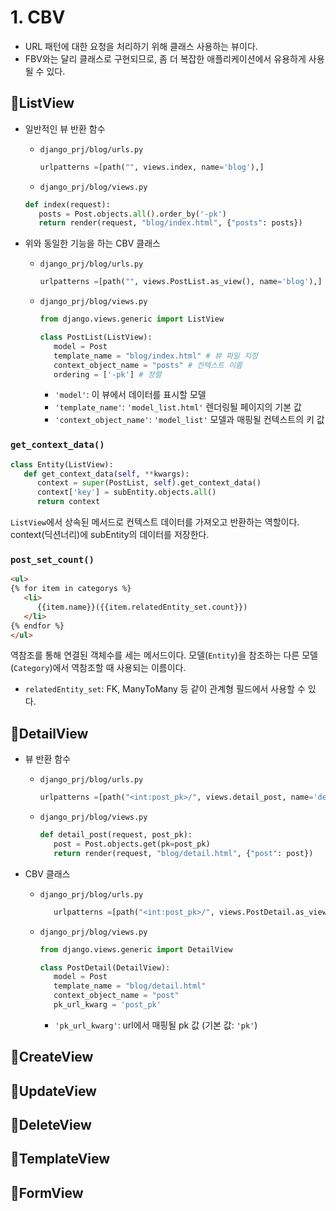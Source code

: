 # 1. CBV
- URL 패턴에 대한 요청을 처리하기 위해 클래스 사용하는 뷰이다.
- FBV와는 달리 클래스로 구현되므로, 좀 더 복잡한 애플리케이션에서 유용하게 사용될 수 있다.

## 📌ListView
- 일반적인 뷰 반환 함수
   - `django_prj/blog/urls.py`
      ```py
      urlpatterns =[path("", views.index, name='blog'),]
      ```
   - `django_prj/blog/views.py`
   ```py
   def index(request):
      posts = Post.objects.all().order_by('-pk')
      return render(request, "blog/index.html", {"posts": posts})
   ```

- 위와 동일한 기능을 하는 CBV 클래스
   - `django_prj/blog/urls.py`
      ```py
      urlpatterns =[path("", views.PostList.as_view(), name='blog'),]
      ```
   - `django_prj/blog/views.py`
      ```py
      from django.views.generic import ListView

      class PostList(ListView):
         model = Post
         template_name = "blog/index.html" # 뷰 파일 지정
         context_object_name = "posts" # 컨텍스트 이름 
         ordering = ['-pk'] # 정렬
      ```
      - `'model'`: 이 뷰에서 데이터를 표시할 모델
      - `'template_name'`: `'model_list.html'` 렌더링될 페이지의 기본 값
      - `'context_object_name'`: `'model_list'` 모델과 매핑될 컨텍스트의 키 값

### `get_context_data()`
```py
class Entity(ListView):
   def get_context_data(self, **kwargs):
      context = super(PostList, self).get_context_data()
      context['key'] = subEntity.objects.all()
      return context
```
`ListView`에서 상속된 메서드로 컨텍스트 데이터를 가져오고 반환하는 역할이다.
context(딕션너리)에 subEntity의 데이터를 저장한다.

### `post_set_count()`
```html
<ul>
{% for item in categorys %}
   <li>
      {{item.name}}({{item.relatedEntity_set.count}})
   </li>
{% endfor %}
</ul>
```
역참조를 통해 연결된 객체수를 세는 메서드이다. 모델(`Entity`)을 참조하는 다른 모델(`Category`)에서 역참조할 때 사용되는 이름이다.
   - `relatedEntity_set`: FK, ManyToMany 등 같이 관계형 필드에서 사용할 수 있다.

## 📌DetailView
- 뷰 반환 함수
   - `django_prj/blog/urls.py`
      ```py
      urlpatterns =[path("<int:post_pk>/", views.detail_post, name='detail'),]
      ```
   - `django_prj/blog/views.py`
      ```py
      def detail_post(request, post_pk):
         post = Post.objects.get(pk=post_pk)
         return render(request, "blog/detail.html", {"post": post})
      ```

- CBV 클래스
   - `django_prj/blog/urls.py`
      ```py
         urlpatterns =[path("<int:post_pk>/", views.PostDetail.as_view(), name='detail'),]
      ```
   - `django_prj/blog/views.py`
      ```py
      from django.views.generic import DetailView
      
      class PostDetail(DetailView):
         model = Post
         template_name = "blog/detail.html"
         context_object_name = "post"
         pk_url_kwarg = 'post_pk'
      ```
      - `'pk_url_kwarg'`: url에서 매핑될 pk 값 (기본 값: `'pk'`)

## 📌CreateView
## 📌UpdateView
## 📌DeleteView
## 📌TemplateView
## 📌FormView
